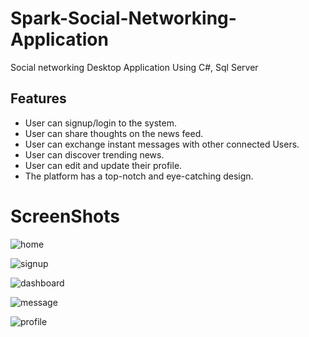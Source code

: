 # Spark-Social-Networking-Application
Social networking Desktop Application Using C#, Sql Server

## Features
- User can signup/login to the system.
- User can share thoughts on the news feed.
- User can exchange instant messages with other connected Users.
- User can discover trending news.
- User can edit and update their profile.
- The platform has a top-notch and eye-catching design.

# ScreenShots
![home](https://github.com/majadul-007/Spark-Social-Networking-Application/assets/34804043/935465f6-b739-4375-8d7d-27fb0d69b02e)

![signup](https://github.com/majadul-007/Spark-Social-Networking-Application/assets/34804043/bece57aa-7232-478b-90a6-9413e747679b)

![dashboard](https://github.com/majadul-007/Spark-Social-Networking-Application/assets/34804043/38312449-2438-4df2-8520-10eb240c1eec)

![message](https://github.com/majadul-007/Spark-Social-Networking-Application/assets/34804043/f3a0be45-2bc8-4eaa-86fa-7cf98ed0d96f)

![profile](https://github.com/majadul-007/Spark-Social-Networking-Application/assets/34804043/4f287d76-9381-4c11-9589-4e1bb825c19e)

